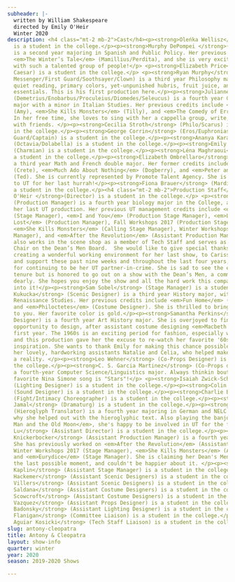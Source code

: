 ```yaml
---
subheader: |-
  written by William Shakespeare
  directed by Emily O'Heir
  Winter 2020
description: <h4 class="mt-2 mb-2">Cast</h4><p><strong>Oleńka Wellisz</strong> (Antony)
  is a student in the college.</p><p><strong>Murphy DePompei </strong>(Cleopatra)
  is a second year majoring in Spanish and Public Policy. Her previous UT credit includes
  <em>The Winter’s Tale</em> (Mamillius/Perdita), and she is very excited to be working
  with such a talented group of people!</p> <p><strong>Elizabeth Price</strong> (Octavius
  Caesar) is a student in the college.</p> <p><strong>Ryan Murphy</strong> (Lepidus/First
  Messenger/First Guard/Soothsayer/Clown) is a third year Philosophy major. He enjoys
  quiet reading, primary colors, yet-unpunished hubris, fruit juice, and other kindergarten
  essentials. This is his first production here.</p><p><strong>Julianne Lorndale</strong>
  (Demetrius/Enobarbus/Proculeius/Diomedes/Seleucus) is a fourth year Creative Writing
  major with a minor in Italian Studies. Her previous credits include <em>Company</em>
  (Amy), <em>She Kills Monsters</em> (Tilly), and <em>The Comedy of Errors</em> (Luciana).
  In her free time, she loves to sing with her a cappella group, write, and hang out
  with friends. </p><p><strong>Cecilia Stroth</strong> (Philo/Scarus) is a student
  in the college.</p><p><strong>George Corrin</strong> (Eros/Euphronias/Second Messenger/Second
  Guard/Captain) is a student in the college.</p><p><strong>Ananya Karanam</strong>
  (Octavia/Dolabella) is a student in the college.</p><p><strong>Emily de Vegvar</strong>
  (Charmian) is a student in the college.</p><p><strong>Léna Maghraoui</strong> (Iras) is
  a student in the college.</p><p><strong>Elizabeth Ombrellaro</strong> (Alexas/Maecenas/Thyreus) is
  a third year Math and French double major. Her former credits include <em>good friday</em>
  (Crete), <em>Much Ado About Nothing</em> (Dogberry), and <em>Peter and the Starcatcher</em>
  (Ted). She is currently represented by Promote Talent Agency. She is glad to return
  to UT for her last hurrah!</p><p><strong>Fiona Brauer</strong> (Mardian/Agrippa) is
  a student in the college.</p><h4 class="mt-2 mb-2">Production Staff</h4> <p><strong>Emily
  O'Heir </strong>(Director) is a student in the college.</p> <p><strong>Jenni Guarino</strong>
  (Production Manager) is a fourth year biology major in the College, and this is
  her last UT production. Her previous UT management credits include <em>Macbeth</em>
  (Stage Manager), <em>I and You</em> (Production Stage Manager), <em>Love’s Labour’s
  Lost</em> (Production Manager), Fall Workshops 2017 (Production Stage Manager),
  <em>She Kills Monsters</em> (Calling Stage Manager), Winter Workshops 2017 (Stage
  Manager), and <em>After the Revolution</em> (Assistant Production Manager). She
  also works in the scene shop as a member of Tech Staff and serves as the Education
  Chair on the Dean’s Men Board.  She would like to give special thanks to Emily for
  creating a wonderful working environment for her last show, to Carissa for her friendship
  and support these past nine weeks and throughout the last four years, and to Sam
  for continuing to be her UT partner-in-crime. She is sad to see the end of her UT
  tenure but is honored to go out on a show with the Dean’s Men, a community she loves
  dearly. She hopes you enjoy the show and all the hard work this company has put
  into it!</p><p><strong>Sam Sobel</strong> (Stage Manager) is a student in the college.</p><p><strong>Katia
  Kukucka</strong> (Scenic Designer) is a third year History major, with a minor in
  Renaissance Studies. Her previous credits include <em>Fun Home</em> (Costume Designer)
  and <em>Philoctetes</em> (Costume Designer). She is thrilled to bring Glowing Pyramid
  to you. Her favorite color is gold.</p><p><strong>Samantha Perkins</strong> (Costume
  Designer) is a fourth year Art History major. She is overjoyed to finally have the
  opportunity to design, after assistant costume designing <em>Macbeth </em>and Amadeus her
  first year. The 1960s is an exciting period for fashion, especially women's fashion,
  and this production gave her the excuse to re-watch her favorite '60s movies for
  inspiration. She wants to thank Emily for making this chance possible, as well as
  her lovely, hardworking assistants Natalie and Celia, who helped make the designs
  a reality. </p><p><strong>Leo Wehner</strong> (Co-Props Designer) is a student in
  the college.</p><p><strong>C. S. Garcia Martinez</strong> (Co-Props designer) is
  a fourth-year Computer Science/Linguistics major. Always thinkin bout those figs... Their
  favorite Nina Simone song is "Stars"!</p> <p><strong>Isaiah Zwick-Schachter</strong>
  (Lighting Designer) is a student in the college.</p><p><strong>Colin Cooper</strong>
  (Sound Designer) is a student in the college.</p><p><strong>Charlie Baker</strong>
  (Fight/Intimacy Choreographer) is a student in the college.</p><p><strong>Zakir
  Jamal</strong> (Dramaturg) is a student in the college.</p><p><strong>Grace Clements</strong>
  (Hieroglyph Translator) is a fourth year majoring in German and NELC - which is
  why she helped out with the hieroglyphic text. Also playing the banjo in <em>The </em><em>Old
  Man and the Old Moon</em>, she's happy to be involved in UT for the first time.</p><p><strong>Amy
  Lu</strong> (Assistant Director) is a student in the college.</p><p><strong>Carissa
  Knickerbocker</strong> (Assistant Production Manager) is a fourth year English major.
  She has previously worked on <em>After the Revolution</em> (Assistant Stage Manager),
  Winter Workshops 2017 (Stage Manager), <em>She Kills Monsters</em> (Assistant Director),
  and <em>Eurydice</em> (Stage Manager). She is claiming her Dean's Men credit at
  the last possible moment, and couldn't be happier about it. </p><p><strong>Kate
  Kaplin</strong> (Assistant Stage Manager) is a student in the college.</p> <p><strong>Anna
  Hackemer</strong> (Assistant Scenic Designers) is a student in the college.</p><p><strong>Josh
  Villers</strong> (Assistant Scenic Designers) is a student in the college.</p><p><strong>Natalie
  Saldana</strong> (Assistant Costume Designers) is a student in the college.</p><p><strong>Celia
  Scowcroft</strong> (Assistant Costume Designers) is a student in the college.</p><p><strong>Becky
  Vazquez</strong> (Assistant Props Designer) is a student in the college.</p> <p><strong>Jonathan
  Badonsky</strong> (Assistant Lighting Designer) is a student in the college.</p><p><strong>Liam
  Flanigan</strong> (Committee Liaison) is a student in the college.</p><p><strong>Anna
  Aguiar Kosicki</strong> (Tech Staff Liaison) is a student in the college.</p>
slug: antony-cleopatra
title: Antony & Cleopatra
layout: show-info
quarter: winter
year: 2020
season: 2019-2020 Shows

---
```

